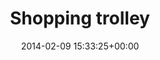 ---
title:		"Shopping trolley"
type:		"photos"
mediatype:		"upload"
location:		"Berlin, Germany"
date:		"2014-02-09 15:33:25+00:00"
album:		"city"
filename:		"shopping-trolley.md"
series:		"berlin"
cl_public_id:		"city/shopping-trolley"
cl_version:		1497000412
format:		"tiff"
bytes:		2610620
width:		961
height:		1440
colours:
- "#726A66"
- "#3B3634"
- "#D1D4DD"
- "#C8D3DA"
- "#37353A"
- "#6E707A"
- "#D5CAC1"
- "#3C4041"
- "#70787D"
- "#6FA8C7"
- "#DAD8C3"
- "#DAAC6A"
- "#4E738B"
- "#CA9873"
- "#783F4A"
- "#8D6C57"
- "#1B282F"
- "#7E727B"
- "#362221"
- "#5B6B81"
- "#717A72"
exposure_mode:		"Auto"
program:		"Aperture-priority AE"
aperture:		"1.4"
focal_length:		"50.0 mm"
iso:		"200"
shutter_speed:		"1/2500"
metering:		"Multi-segment"
flash:		"Off, Did not fire"
white_balance:		"As Shot"
colour_temp:		"5950"
has_crop:		"false"
orientation:		"Horizontal (normal)"
camera_model:		"NIKON D800"
lens_info:		"0mm f/0"
artist:		"No artist info"
x_resolution:		"300"
y_resolution:		"300"
---